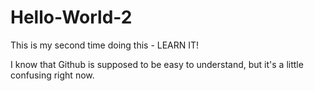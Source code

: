 # Hello-World-2
This is my second time doing this - LEARN IT!

I know that Github is supposed to be easy to understand, but it's a little confusing right now. 
